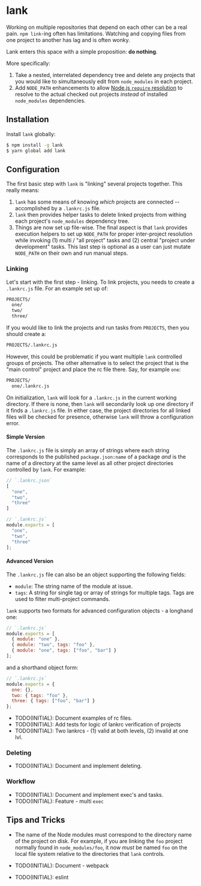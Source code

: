 lank
====

Working on multiple repositories that depend on each other can be a real pain.
`npm link`-ing often has limitations. Watching and copying files from one
project to another has lag and is often wonky.

Lank enters this space with a simple proposition: **do nothing**.

More specifically:

1. Take a nested, interrelated dependency tree and delete any projects that you
   would like to simultaneously edit from `node_modules` in each project.
2. Add `NODE_PATH` enhancements to allow
   [Node.js `require` resolution](https://nodejs.org/api/modules.html) to
   resolve to the actual checked out projects _instead_ of installed
   `node_modules` dependencies.

## Installation

Install `lank` globally:

```sh
$ npm install -g lank
$ yarn global add lank
```

## Configuration

The first basic step with `lank` is "linking" several projects together. This
really means:

1. `lank` has some means of knowing _which_ projects are connected --
   accomplished by a `.lankrc.js` file.
2. `lank` then provides helper tasks to delete linked projects from withing
   each project's `node_modules` dependency tree.
3. Things are now set up file-wise. The final aspect is that `lank` provides
   execution helpers to set up `NODE_PATH` for proper inter-project resolution
   while invoking (1) multi / "all project" tasks and (2) central "project under
   development" tasks. This last step is optional as a user can just mutate
   `NODE_PATH` on their own and run manual steps.

### Linking

Let's start with the first step - linking. To link projects, you needs to
create a `.lankrc.js` file. For an example set up of:

```sh
PROJECTS/
  one/
  two/
  three/
```

If you would like to link the projects and run tasks from `PROJECTS`, then you
should create a:

```sh
PROJECTS/.lankrc.js
```

However, this could be problematic if you want multiple `lank` controlled groups
of projects. The other alternative is to select the project that is the
"main control" project and place the rc file there. Say, for example `one`:

```sh
PROJECTS/
  one/.lankrc.js
```

On initialization, `lank` will look for a `.lankrc.js` in the current working
directory. If there is none, then `lank` will secondarily look up one directory
if it finds a `.lankrc.js` file. In either case, the project directories for all
linked files will be checked for presence, otherwise `lank` will throw a
configuration error.

#### Simple Version

The `.lankrc.js` file is simply an array of strings where each string
corresponds to the published `package.json:name` of a package _and_ is the name
of a directory at the same level as all other project directories controlled by
`lank`. For example:

```js
// `.lankrc.json`
[
  "one",
  "two",
  "three"
]

// `.lankrc.js`
module.exports = [
  "one",
  "two",
  "three"
];
```

#### Advanced Version

The `.lankrc.js` file can also be an object supporting the following fields:

- `module`: The string name of the module at issue.
- `tags`: A string for single tag or array of strings for multiple tags. Tags
  are used to filter multi-project commands.

`lank` supports two formats for advanced configuration objects - a longhand one:

```js
// `.lankrc.js`
module.exports = [
  { module: "one" },
  { module: "two", tags: "foo" },
  { module: "one", tags: ["foo", "bar"] }
];
```

and a shorthand object form:

```js
// `.lankrc.js`
module.exports = {
  one: {},
  two: { tags: "foo" },
  three: { tags: ["foo", "bar"] }
};
```

* TODO(INITIAL): Document examples of rc files.
* TODO(INITIAL): Add tests for logic of lankrc verification of projects
* TODO(INITIAL): Two lankrcs - (1) valid at both levels, (2) invalid at one lvl.

### Deleting

* TODO(INITIAL): Document and implement deleting.

### Workflow

* TODO(INITIAL): Document and implement exec's and tasks.
* TODO(INITIAL): Feature - multi `exec`

## Tips and Tricks

* The name of the Node modules must correspond to the directory name of the
  project on disk. For example, if you are linking the `foo` project normally
  found in `node_modules/foo`, it now _must_ be named `foo` on the local
  file system relative to the directories that `lank` controls.

* TODO(INITIAL): Document - webpack
* TODO(INITIAL): eslint
